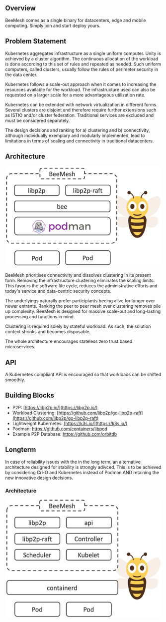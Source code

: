 ## Overview
BeeMesh comes as a single binary for datacenters, edge and mobile computing. Simply join and start deploy yours.

## Problem Statement
Kubernetes aggregates infrastructure as a single uniform computer. Unity is achieved by a cluster algorithm. The continuous allocation of the workload is done according to this set of rules and repeated as needed. Such uniform computers, called clusters, usually follow the rules of perimeter security in the data center.

Kubernetes follows a scale-out approach when it comes to increasing the resources available for the workload. The infrastructure used can also be requested on a larger scale for a more advantageous utilization rate.

Kubernetes can be extended with network virtualization in different forms. Several clusters are disjoint and therefore require further extensions such as ISTIO and/or cluster federation. Traditional services are excluded and must be considered separately.

The design decisions and ranking for a) clustering and b) connectivity, although individually exemplary and modularly implemented, lead to limitations in terms of scaling and connectivity in traditional datacenters.


## Architecture
![BeeMesh Binary](assets/img/prototype.png)

BeeMesh prioritises connectivity and dissolves clustering in its present form. Removing the infrastructure clustering eliminates the scaling limits. This favours the software life cycle, reduces the administrative efforts and today's service and data-centric security concepts.

The underlyings naturally prefer participiants beeing alive for longer over newer entrants. Ranking the peer to peer mesh over clustering removes pile up complexity. BeeMesh is designed for massive scale-out and long-lasting processing and functions in mind. 

Clustering is required solely by stateful workload. As such, the solution context shrinks and becomes disposable.

The whole architecture encourages stateless zero trust based microservices.


## API
A Kubernetes compliant API is encouraged so that workloads can be shifted smoothly.


## Building Blocks
* P2P: [https://libp2p.io/](https://libp2p.io/)
* Workload Clustering: [https://github.com/libp2p/go-libp2p-raft](https://github.com/libp2p/go-libp2p-raft)
* Lightweight Kubernetes: [https://k3s.io/](https://k3s.io/)
* Podman: https://github.com/containers/libpod
* Example P2P Database: https://github.com/orbitdb


## Longterm

In case of reliability issues with the  in the long term, an alternative architecture designed for stability is strongly adivced. This is to be achieved by considering Cri-O and Kubernetes instead of Podman AND retaining the new innovative design decisions.


### Architecture

![BeeMesh Binary](assets/img/beemesh.png)

